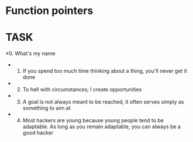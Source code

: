 # Function pointers

# TASK

*0. What's my name

* 1. If you spend too much time thinking about a thing, you'll never get it done

* 2. To hell with circumstances; I create opportunities

* 3. A goal is not always meant to be reached, it often serves simply as something to aim at

* 4. Most hackers are young because young people tend to be adaptable. As long as you remain adaptable, you can always be a good hacker
